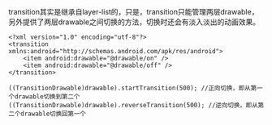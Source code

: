 transition其实是继承自layer-list的，只是，transition只能管理两层drawable，另外提供了两层drawable之间切换的方法，切换时还会有淡入淡出的动画效果。

```
<?xml version="1.0" encoding="utf-8"?>
<transition xmlns:android="http://schemas.android.com/apk/res/android">
    <item android:drawable="@drawable/on" />
    <item android:drawable="@drawable/off" />
</transition>
```

```
((TransitionDrawable)drawable).startTransition(500); //正向切换，即从第一个drawable切换到第二个
((TransitionDrawable)drawable).reverseTransition(500); //逆向切换，即从第二个drawable切换回第一个
```